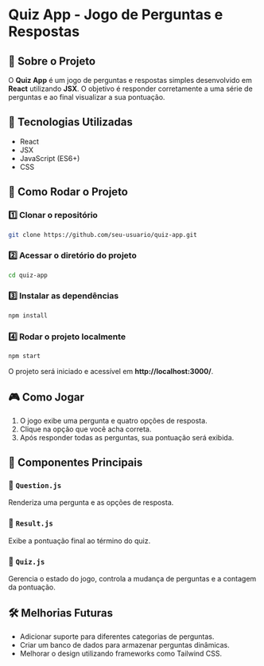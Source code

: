 # Quiz App - Jogo de Perguntas e Respostas

## 📌 Sobre o Projeto
O **Quiz App** é um jogo de perguntas e respostas simples desenvolvido em **React** utilizando **JSX**. O objetivo é responder corretamente a uma série de perguntas e ao final visualizar a sua pontuação.

## 🚀 Tecnologias Utilizadas
- React
- JSX
- JavaScript (ES6+)
- CSS

## 📜 Como Rodar o Projeto
### 1️⃣ Clonar o repositório
```bash
git clone https://github.com/seu-usuario/quiz-app.git
```

### 2️⃣ Acessar o diretório do projeto
```bash
cd quiz-app
```

### 3️⃣ Instalar as dependências
```bash
npm install
```

### 4️⃣ Rodar o projeto localmente
```bash
npm start
```
O projeto será iniciado e acessível em **http://localhost:3000/**.

## 🎮 Como Jogar
1. O jogo exibe uma pergunta e quatro opções de resposta.
2. Clique na opção que você acha correta.
3. Após responder todas as perguntas, sua pontuação será exibida.

## 📌 Componentes Principais
### 🔹 `Question.js`
Renderiza uma pergunta e as opções de resposta.

### 🔹 `Result.js`
Exibe a pontuação final ao término do quiz.

### 🔹 `Quiz.js`
Gerencia o estado do jogo, controla a mudança de perguntas e a contagem da pontuação.

## 🛠 Melhorias Futuras
- Adicionar suporte para diferentes categorias de perguntas.
- Criar um banco de dados para armazenar perguntas dinâmicas.
- Melhorar o design utilizando frameworks como Tailwind CSS.



